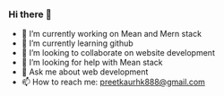 ### Hi there 👋

<!--
**Harpreetkaur028/Harpreetkaur028** is a ✨ _special_ ✨ repository because its `README.md` (this file) appears on your GitHub profile.

Here are some ideas to get you started:
-->
- 🔭 I’m currently working on Mean and Mern stack
- 🌱 I’m currently learning github
- 👯 I’m looking to collaborate on website development 
- 🤔 I’m looking for help with Mean stack
- 💬 Ask me about web development 
- 📫 How to reach me: preetkaurhk888@gmail.com


